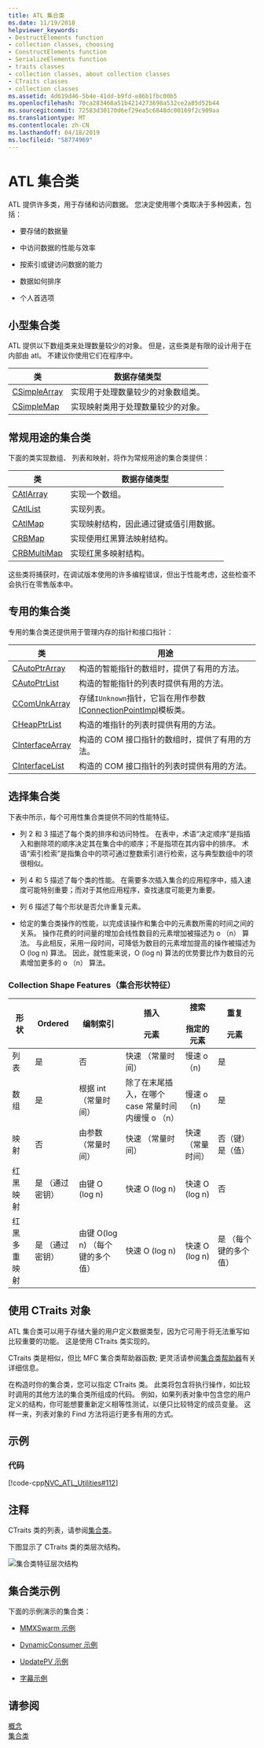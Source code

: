 ```yaml
---
title: ATL 集合类
ms.date: 11/19/2018
helpviewer_keywords:
- DestructElements function
- collection classes, choosing
- ConstructElements function
- SerializeElements function
- traits classes
- collection classes, about collection classes
- CTraits classes
- collection classes
ms.assetid: 4d619d46-5b4e-41dd-b9fd-e86b1fbc00b5
ms.openlocfilehash: 70ca283468a51b4214273698a532ce2a85d52b44
ms.sourcegitcommit: 72583d30170d6ef29ea5c6848dc00169f2c909aa
ms.translationtype: MT
ms.contentlocale: zh-CN
ms.lasthandoff: 04/18/2019
ms.locfileid: "58774969"
---
```

# <a name="atl-collection-classes"></a>ATL 集合类

ATL 提供许多类，用于存储和访问数据。 您决定使用哪个类取决于多种因素，包括：

- 要存储的数据量

- 中访问数据的性能与效率

- 按索引或键访问数据的能力

- 数据如何排序

- 个人首选项

## <a name="small-collection-classes"></a>小型集合类

ATL 提供以下数组类来处理数量较少的对象。 但是，这些类是有限的设计用于在内部由 atl。 不建议你使用它们在程序中。

|类|数据存储类型|
|-----------|--------------------------|
|[CSimpleArray](../atl/reference/csimplearray-class.md)|实现用于处理数量较少的对象数组类。|
|[CSimpleMap](../atl/reference/csimplemap-class.md)|实现映射类用于处理数量较少的对象。|

## <a name="general-purpose-collection-classes"></a>常规用途的集合类

下面的类实现数组、 列表和映射，将作为常规用途的集合类提供：

|类|数据存储类型|
|-----------|--------------------------|
|[CAtlArray](../atl/reference/catlarray-class.md)|实现一个数组。|
|[CAtlList](../atl/reference/catllist-class.md)|实现列表。|
|[CAtlMap](../atl/reference/catlmap-class.md)|实现映射结构，因此通过键或值引用数据。|
|[CRBMap](../atl/reference/crbmap-class.md)|实现使用红黑算法映射结构。|
|[CRBMultiMap](../atl/reference/crbmultimap-class.md)|实现红黑多映射结构。|

这些类将捕获时，在调试版本使用的许多编程错误，但出于性能考虑，这些检查不会执行在零售版本中。

## <a name="specialized-collection-classes"></a>专用的集合类

专用的集合类还提供用于管理内存的指针和接口指针：

|类|用途|
|-----------|-------------|
|[CAutoPtrArray](../atl/reference/cautoptrarray-class.md)|构造的智能指针的数组时，提供了有用的方法。|
|[CAutoPtrList](../atl/reference/cautoptrlist-class.md)|构造的智能指针的列表时提供有用的方法。|
|[CComUnkArray](../atl/reference/ccomunkarray-class.md)|存储`IUnknown`指针，它旨在用作参数[IConnectionPointImpl](../atl/reference/iconnectionpointimpl-class.md)模板类。|
|[CHeapPtrList](../atl/reference/cheapptrlist-class.md)|构造的堆指针的列表时提供有用的方法。|
|[CInterfaceArray](../atl/reference/cinterfacearray-class.md)|构造的 COM 接口指针的数组时，提供了有用的方法。|
|[CInterfaceList](../atl/reference/cinterfacelist-class.md)|构造的 COM 接口指针的列表时提供有用的方法。|

## <a name="choosing-a-collection-class"></a>选择集合类

下表中所示，每个可用性集合类提供不同的性能特征。

- 列 2 和 3 描述了每个类的排序和访问特性。 在表中，术语“决定顺序”是指插入和删除项的顺序决定其在集合中的顺序；不是指项在其内容中的排序。 术语“索引检索”是指集合中的项可通过整数索引进行检索，这与典型数组中的项很相似。

- 列 4 和 5 描述了每个类的性能。 在需要多次插入集合的应用程序中，插入速度可能特别重要；而对于其他应用程序，查找速度可能更为重要。

- 列 6 描述了每个形状是否允许重复元素。

- 给定的集合类操作的性能，以完成该操作和集合中的元素数所需的时间之间的关系。 操作花费的时间量的增加会线性数目的元素增加被描述为 o （n） 算法。 与此相反，采用一段时间，可降低为数目的元素增加提高的操作被描述为 O (log n) 算法。 因此，就性能来说，O (log n) 算法的优势要比作为数目的元素增加更多的 o （n） 算法。

### <a name="collection-shape-features"></a>Collection Shape Features（集合形状特征）

|形状|Ordered|编制索引|插入<br /><br /> 元素|搜索<br /><br /> 指定的元素|重复<br /><br /> 元素|
|-----------|--------------|--------------|---------------------------|--------------------------------------|-----------------------------|
|列表|是|否|快速 （常量时间）|慢速 o （n)|是|
|数组|是|根据 int （常量时间）|除了在末尾插入，在哪个 case 常量时间内缓慢 o （n）|慢速 o （n)|是|
|映射|否|由参数 （常量时间）|快速 （常量时间）|快速 （常量时间）|否（键）是（值）|
|红黑映射|是 （通过密钥）|由键 O (log n)|快速 O (log n)|快速 O (log n)|否|
|红黑多重映射|是 （通过密钥）|由键 O(log n) （每个键的多个值）|快速 O (log n)|快速 O (log n)|是 （每个键的多个值）|

## <a name="using-ctraits-objects"></a>使用 CTraits 对象

ATL 集合类可以用于存储大量的用户定义数据类型，因为它可用于将无法重写如比较重要的功能。 这是使用 CTraits 类实现的。

CTraits 类是相似，但比 MFC 集合类帮助器函数; 更灵活请参阅[集合类帮助器](../mfc/reference/collection-class-helpers.md)有关详细信息。

在构造时你的集合类，您可以指定 CTraits 类。 此类将包含将执行操作，如比较时调用的其他方法的集合类所组成的代码。 例如，如果列表对象中包含您的用户定义的结构，你可能想要重新定义相等性测试，以便只比较特定的成员变量。 这样一来，列表对象的 Find 方法将运行更多有用的方式。

## <a name="example"></a>示例

### <a name="code"></a>代码

[!code-cpp[NVC_ATL_Utilities#112](../atl/codesnippet/cpp/atl-collection-classes_1.cpp)]

## <a name="comments"></a>注释

CTraits 类的列表，请参阅[集合类](../atl/collection-classes.md)。

下图显示了 CTraits 类的类层次结构。

![集合类特征层次结构](../atl/media/vctraitscollectionclasseshierarchy.gif "的集合类特征层次结构")

## <a name="collection-classes-samples"></a>集合类示例

下面的示例演示的集合类：

- [MMXSwarm 示例](../overview/visual-cpp-samples.md)

- [DynamicConsumer 示例](../overview/visual-cpp-samples.md)

- [UpdatePV 示例](https://github.com/Microsoft/VCSamples/tree/master/VC2010Samples/ATL/OLEDB/Provider/UPDATEPV)

- [字幕示例](../overview/visual-cpp-samples.md)

## <a name="see-also"></a>请参阅

[概念](../atl/active-template-library-atl-concepts.md)<br/>
[集合类](../atl/collection-classes.md)
